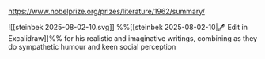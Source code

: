 https://www.nobelprize.org/prizes/literature/1962/summary/

![[steinbek 2025-08-02-10.svg]]
%%[[steinbek 2025-08-02-10|🖋 Edit in Excalidraw]]%%
for his realistic and imaginative writings, combining as they do sympathetic humour and keen social perception
